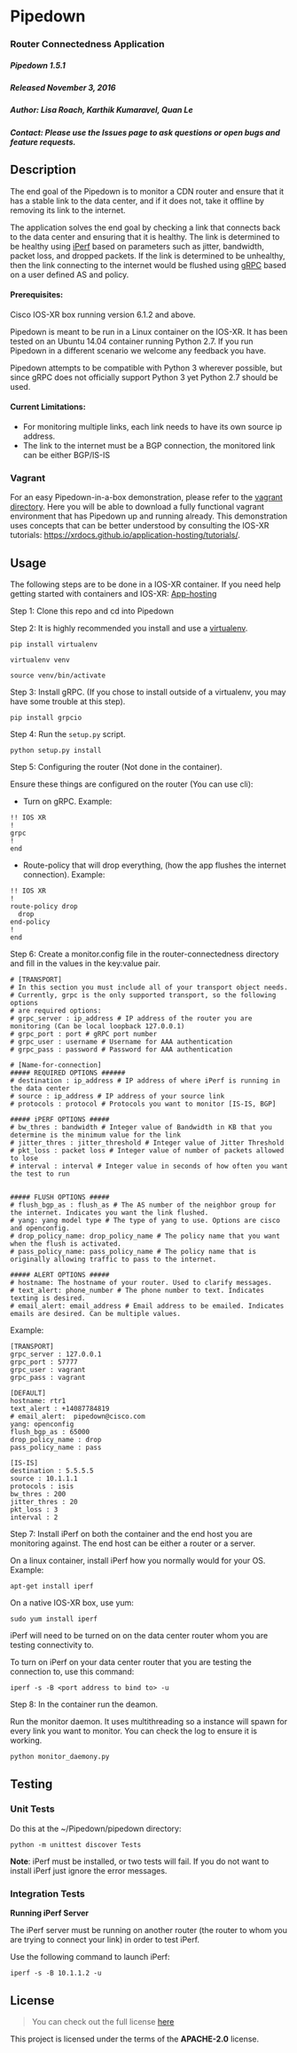 # Pipedown
### Router Connectedness Application

##### Pipedown 1.5.1

##### Released November 3, 2016

##### Author: Lisa Roach, Karthik Kumaravel, Quan Le
##### Contact: Please use the Issues page to ask questions or open bugs and feature requests.

## Description

The end goal of the Pipedown is to monitor a CDN router and ensure that it has a stable link to the data center, and if it does not, take it offline by removing its link to the internet.

The application solves the end goal by checking a link that connects back to the data center and ensuring that it is healthy. The link is determined to be healthy using [iPerf](https://iperf.fr/) based on parameters such as jitter, bandwidth, packet loss, and dropped packets. If the link is determined to be unhealthy, then the link connecting to the internet would be flushed using [gRPC](http://www.grpc.io/) based on a user defined AS and policy.

#### Prerequisites:

Cisco IOS-XR box running version 6.1.2 and above.

Pipedown is meant to be run in a Linux container on the IOS-XR. It has been tested on an Ubuntu 14.04 container running Python 2.7. If you run Pipedown in a different scenario we welcome any feedback you have.

Pipedown attempts to be compatible with Python 3 wherever possible, but since gRPC does not officially support Python 3 yet Python 2.7 should be used. 

#### Current Limitations:

- For monitoring multiple links, each link needs to have its own source ip address.
- The link to the internet must be a BGP connection, the monitored link can be either BGP/IS-IS

### Vagrant

For an easy Pipedown-in-a-box demonstration, please refer to the [vagrant directory](https://github.com/cisco-ie/Pipedown/tree/master/vagrant). Here you will be able to download a fully functional vagrant environment that has Pipedown up and running already. This demonstration uses concepts that can be better understood by consulting the IOS-XR tutorials: https://xrdocs.github.io/application-hosting/tutorials/.

## Usage
The following steps are to be done in a IOS-XR container. If you need help getting started with containers and IOS-XR: [App-hosting](https://xrdocs.github.io/application-hosting/tutorials/2016-06-16-xr-toolbox-part-4-bring-your-own-container-lxc-app/)

Step 1: Clone this repo and cd into Pipedown

Step 2: It is highly recommended you install and use a [virtualenv](https://virtualenv.pypa.io/en/stable/).

```
pip install virtualenv

virtualenv venv

source venv/bin/activate
```

Step 3: Install gRPC. (If you chose to install outside of a virtualenv, you may have some trouble at this step).

`pip install grpcio`

Step 4: Run the `setup.py` script.

`python setup.py install`

Step 5: Configuring the router (Not done in the container).

Ensure these things are configured on the router (You can use cli):

- Turn on gRPC. Example:
```
!! IOS XR
!
grpc
!
end
```

- Route-policy that will drop everything, (how the app flushes the internet connection). Example: 

```
!! IOS XR
!
route-policy drop
  drop
end-policy
!
end
```
Step 6: Create a monitor.config file in the router-connectedness directory and fill in the values in the key:value pair.

```
# [TRANSPORT]
# In this section you must include all of your transport object needs.
# Currently, grpc is the only supported transport, so the following options
# are required options:
# grpc_server : ip_address # IP address of the router you are monitoring (Can be local loopback 127.0.0.1)
# grpc_port : port # gRPC port number
# grpc_user : username # Username for AAA authentication
# grpc_pass : password # Password for AAA authentication

# [Name-for-connection]
##### REQUIRED OPTIONS ######
# destination : ip_address # IP address of where iPerf is running in the data center
# source : ip_address # IP address of your source link
# protocols : protocol # Protocols you want to monitor [IS-IS, BGP]

##### iPERF OPTIONS #####
# bw_thres : bandwidth # Integer value of Bandwidth in KB that you determine is the minimum value for the link
# jitter_thres : jitter_threshold # Integer value of Jitter Threshold
# pkt_loss : packet loss # Integer value of number of packets allowed to lose
# interval : interval # Integer value in seconds of how often you want the test to run


##### FLUSH OPTIONS #####
# flush_bgp_as : flush_as # The AS number of the neighbor group for the internet. Indicates you want the link flushed.
# yang: yang model type # The type of yang to use. Options are cisco and openconfig.
# drop_policy_name: drop_policy_name # The policy name that you want when the flush is activated.
# pass_policy_name: pass_policy_name # The policy name that is originally allowing traffic to pass to the internet.

##### ALERT OPTIONS #####
# hostname: The hostname of your router. Used to clarify messages.
# text_alert: phone_number # The phone number to text. Indicates texting is desired.
# email_alert: email_address # Email address to be emailed. Indicates emails are desired. Can be multiple values.
```
Example:
```
[TRANSPORT]
grpc_server : 127.0.0.1
grpc_port : 57777
grpc_user : vagrant
grpc_pass : vagrant

[DEFAULT]
hostname: rtr1
text_alert : +14087784819
# email_alert:  pipedown@cisco.com
yang: openconfig
flush_bgp_as : 65000
drop_policy_name : drop
pass_policy_name : pass

[IS-IS]
destination : 5.5.5.5
source : 10.1.1.1
protocols : isis
bw_thres : 200
jitter_thres : 20
pkt_loss : 3
interval : 2
```

Step 7: Install iPerf on both the container and the end host you are monitoring against. The end host can be either a router or a server.

On a linux container, install iPerf how you normally would for your OS. Example:

`apt-get install iperf`

On a native IOS-XR box, use yum:

`sudo yum install iperf`

iPerf will need to be turned on on the data center router whom you are testing connectivity to.

To turn on iPerf on your data center router that you are testing the connection to, use this command:

`iperf -s -B <port address to bind to> -u`


Step 8: In the container run the deamon.

Run the monitor daemon. It uses multithreading so a instance will spawn for every link you want to monitor. You can check the log to ensure it is working.

```python monitor_daemony.py```


## Testing

### Unit Tests

Do this at the ~/Pipedown/pipedown directory:


```python -m unittest discover Tests```


**Note**: iPerf must be installed, or two tests will fail. If you do not want to install iPerf just ignore the error messages.


### Integration Tests

**Running iPerf Server**

The iPerf server must be running on another router (the router to whom you are trying to connect your link) in order to test iPerf.

Use the following command to launch iPerf:


```iperf -s -B 10.1.1.2 -u```

## License
>You can check out the full license [here](https://github.com/cisco-ie/Pipedown/blob/master/LICENSE)

This project is licensed under the terms of the **APACHE-2.0** license.

